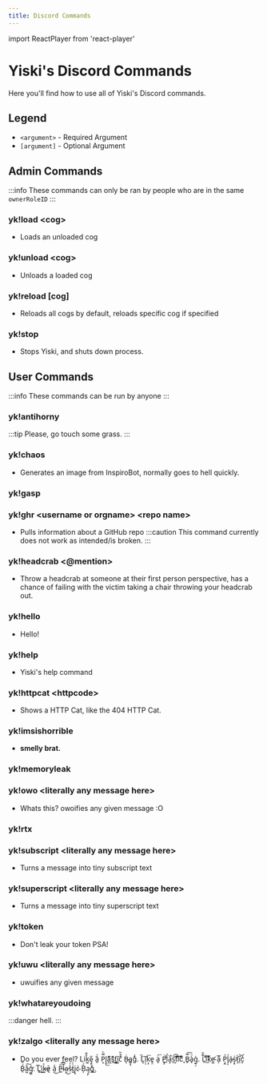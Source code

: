 ```yaml
---
title: Discord Commands
---
```

import ReactPlayer from 'react-player'

# Yiski's Discord Commands
Here you'll find how to use all of Yiski's Discord commands.

## Legend
- `<argument>` - Required Argument
- `[argument]` - Optional Argument


## Admin Commands
:::info
These commands can only be ran by people who are in the same `ownerRoleID`
:::

### yk!load <cog\>
- Loads an unloaded cog

### yk!unload <cog\>
- Unloads a loaded cog

### yk!reload [cog]
- Reloads all cogs by default, reloads specific cog if specified

### yk!stop
- Stops Yiski, and shuts down process.


## User Commands
:::info
These commands can be run by anyone
:::

### yk!antihorny
:::tip
Please, go touch some grass.
:::
<ReactPlayer controls url='https://github.com/asoji/Yiski/blob/main/assets/videos/antihorny.mp4?raw=true' />

### yk!chaos
- Generates an image from InspiroBot, normally goes to hell quickly.

### yk!gasp
<ReactPlayer controls url='https://github.com/asoji/Yiski/blob/main/assets/videos/gasp.mp4?raw=true' />

### yk!ghr <username or orgname\> <repo name\>
- Pulls information about a GitHub repo
:::caution
This command currently does not work as intended/is broken.
:::

### yk!headcrab <@mention\>
- Throw a headcrab at someone at their first person perspective, has a chance of failing with the victim taking a chair throwing your headcrab out.

### yk!hello
- Hello!

### yk!help
- Yiski's help command

### yk!httpcat <httpcode\>
- Shows a HTTP Cat, like the 404 HTTP Cat.

### yk!imsishorrible
- **smelly brat.**

### yk!memoryleak
<ReactPlayer controls url='https://github.com/asoji/Yiski/blob/main/assets/videos/memoryleak.mp4?raw=true' />

### yk!owo <literally any message here\>
- Whats this? owoifies any given message :O

### yk!rtx
<ReactPlayer controls url='https://github.com/asoji/Yiski/blob/main/assets/videos/rtx.mp4?raw=true' />

### yk!subscript <literally any message here\>
- Turns a message into tiny subscript text

### yk!superscript <literally any message here\>
- Turns a message into tiny superscript text

### yk!token
- Don't leak your token PSA!

### yk!uwu <literally any message here\>
- uwuifies any given message

### yk!whatareyoudoing
:::danger
hell.
:::
<ReactPlayer controls url='https://github.com/asoji/Yiski/blob/main/assets/videos/whatareyoudoing.mp4?raw=true' />

### yk!zalgo <literally any message here\>
- Do you ever feel? Lik͚̐͂ȩ͈̋ ȁ̱ͮ P͙̿ͪl̢̬͟a͖͌͆ś̬͌ț͖͟i͖͓͠c̓̎̏ Ḃ̵͔a̳̝̠g͗̌́. L͔̏͠ĭ̦̩ķ̗͞e̢̤ a̝ͨ͞ Ṗ̝̗l̈́ͨ͟a͙͛̚s̫ͧ͡t͙͠͠iͫ̃͠c̨ͫ̇ B̬̿͠à̟ͧg͉̠̍. L̠͌̌iͩ͜͞k͑ͯ͞e̴̛͖ ã̦͞ P̧̭ͦĺ̡͔á̴̝s͎̟͗t̷͔̍i̱͆͝ć͎͑ B̖́̈́a͖̐͠g͚̑̕. L͈͢͞i̦͂͜k̵͕ͣē̷͉ a̤̾͜ P̳ͫ͡l̶͊͆a̷̮͜s̴̾ͧt̺͗̍į̝̈c̴̍ B̦̀̉ą͎̗g͈̊͜.
